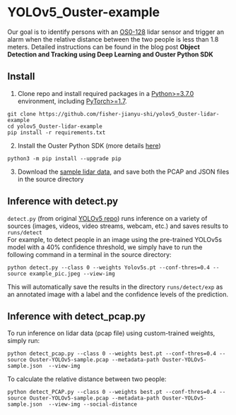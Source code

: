 # YOLOv5_Ouster-example
Our goal is to identify persons with an [OS0-128](https://ouster.com/products/scanning-lidar/os0-sensor/) lidar sensor and trigger an alarm when the relative distance between the two people is less than 1.8 meters. Detailed instructions can be found in the blog post **Object Detection and Tracking using Deep Learning and Ouster Python SDK**

## Install
1. Clone repo and install required packages in a [Python>=3.7.0](https://www.python.org/) environment, including [PyTorch>=1.7](https://pytorch.org/get-started/locally/). 
```
git clone https://github.com/fisher-jianyu-shi/yolov5_Ouster-lidar-example 
cd yolov5_Ouster-lidar-example 
pip install -r requirements.txt  
```

2. Install the Ouster Python SDK (more details [here](https://static.ouster.dev/sdk-docs/installation.html))  
```
python3 -m pip install --upgrade pip
```

3. Download the [sample lidar data](https://data.ouster.dev/drive/20048), and save both the PCAP and JSON files in the source directory

## Inference with detect.py
`detect.py` (from original [YOLOv5 repo](https://github.com/ultralytics/yolov5)) runs inference on a variety of sources (images, videos, video streams, webcam, etc.) and saves results to `runs/detect`  
For example, to detect people in an image using the pre-trained YOLOv5s model with a 40% confidence threshold, we simply have to run the following command in a terminal in the source directory:
```
python detect.py --class 0 --weights Yolov5s.pt --conf-thres=0.4 --source example_pic.jpeg --view-img 
```

This will automatically save the results in the directory `runs/detect/exp` as an annotated image with a label and the confidence levels of the prediction. 

## Inference with detect_pcap.py
To run inference on lidar data (pcap file) using custom-trained weights, simply run:
```
python detect_pcap.py --class 0 --weights best.pt --conf-thres=0.4 --source Ouster-YOLOv5-sample.pcap --metadata-path Ouster-YOLOv5-sample.json  --view-img
```
To calculate the relative distance between two people:
```
python detect_PCAP.py --class 0 --weights best.pt --conf-thres=0.4 --source Ouster-YOLOv5-sample.pcap --metadata-path Ouster-YOLOv5-sample.json  --view-img --social-distance
```

